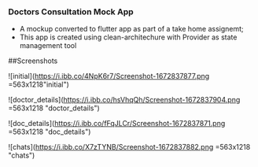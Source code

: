 ### Doctors Consultation Mock App

- A mockup converted to flutter app as part of a take home assignemt;
- This app is created using clean-architechure with Provider as state management tool

##Screenshots

![initial](https://i.ibb.co/4NpK6r7/Screenshot-1672837877.png =563x1218"initial")

![doctor_details](https://i.ibb.co/hsVhqQh/Screenshot-1672837904.png =563x1218 "doctor_details")

![doc_details](https://i.ibb.co/fFqJLCr/Screenshot-1672837871.png =563x1218 "doc_details")

![chats](https://i.ibb.co/X7zTYNB/Screenshot-1672837882.png =563x1218 "chats")
